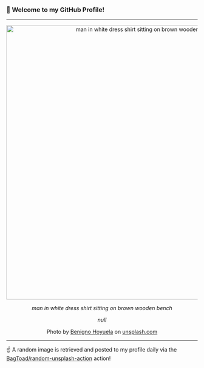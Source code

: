 ### 👋 Welcome to my GitHub Profile!

----

<div align="center">
  <img width="720" src="https://images.unsplash.com/photo-1619845248081-0eedc73e1b65?crop=entropy&cs=tinysrgb&fit=max&fm=jpg&ixid=M3w1NTI0OTR8MHwxfHJhbmRvbXx8fHx8fHx8fDE3NTg4NjcyODd8&ixlib=rb-4.1.0&q=80&w=1080" alt="man in white dress shirt sitting on brown wooden bench">
  
  <em>man in white dress shirt sitting on brown wooden bench</em>
  
  <em>null</em>
  
  Photo by [Benigno Hoyuela](http://benignohoyuela.com) on [unsplash.com](https://unsplash.com/)
</div>

----

☝️ A random image is retrieved and posted to my profile daily via the [BagToad/random-unsplash-action](https://github.com/BagToad/random-unsplash-action) action!
